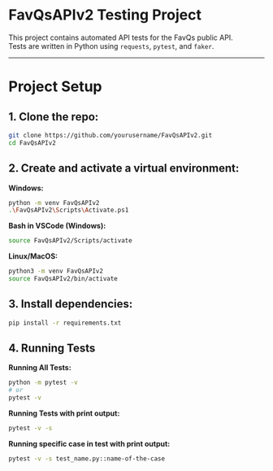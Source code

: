 # FavQsAPIv2 Testing Project

This project contains automated API tests for the FavQs public API.  
Tests are written in Python using `requests`, `pytest`, and `faker`.

---

# Project Setup

## 1. Clone the repo:

```bash
git clone https://github.com/yourusername/FavQsAPIv2.git
cd FavQsAPIv2
```

## 2. Create and activate a virtual environment:

**Windows:**
```bash
python -m venv FavQsAPIv2
.\FavQsAPIv2\Scripts\Activate.ps1
```

**Bash in VSCode (Windows):**
```bash
source FavQsAPIv2/Scripts/activate
```

**Linux/MacOS:**
```bash
python3 -m venv FavQsAPIv2
source FavQsAPIv2/bin/activate
```

## 3. Install dependencies:

```bash
pip install -r requirements.txt
```

## 4. Running Tests

**Running All Tests:**
```bash
python -m pytest -v
# or
pytest -v
```

**Running Tests with print output:**
```bash
pytest -v -s
```

**Running specific case in test with print output:**
```bash
pytest -v -s test_name.py::name-of-the-case
```
